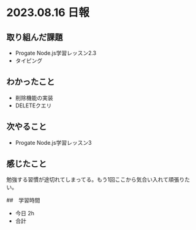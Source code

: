 # 2023.08.16 日報

## 取り組んだ課題
- Progate Node.js学習レッスン2.3
- タイピング

## わかったこと
- 削除機能の実装
- DELETEクエリ

## 次やること
- Progate Node.js学習レッスン3

## 感じたこと
勉強する習慣が途切れてしまってる。もう1回ここから気合い入れて頑張りたい。

##　学習時間
- 今日 2h
- 合計 
